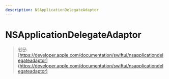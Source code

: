 ```yaml
---
description: NSApplicationDelegateAdaptor
---
```


# NSApplicationDelegateAdaptor

> 원문: [https://developer.apple.com/documentation/swiftui/nsapplicationdelegateadaptor](https://developer.apple.com/documentation/swiftui/nsapplicationdelegateadaptor)

